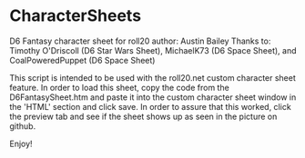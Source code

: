 # CharacterSheets

D6 Fantasy character sheet for roll20
author: Austin Bailey 
Thanks to: Timothy O'Driscoll (D6 Star Wars Sheet), MichaelK73 (D6 Space Sheet), and CoalPoweredPuppet (D6 Space Sheet)

This script is intended to be used with the roll20.net custom character sheet feature. In order to load this sheet,
copy the code from the D6FantasySheet.htm and paste it into the custom character sheet window in the 'HTML' section and
click save.  In order to assure that this worked, click the preview tab and see if the sheet shows up as seen in the 
picture on github. 

Enjoy!
